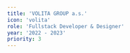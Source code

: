 ```yaml
---
title: 'VOLITA GROUP a.s.'
icon: 'volita'
role: 'Fullstack Developer & Designer'
year: '2022 - 2023'
priority: 3
---
```

